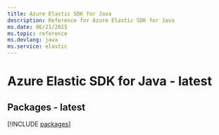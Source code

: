 ```yaml
---
title: Azure Elastic SDK for Java
description: Reference for Azure Elastic SDK for Java
ms.date: 06/21/2025
ms.topic: reference
ms.devlang: java
ms.service: elastic
---
```

# Azure Elastic SDK for Java - latest
## Packages - latest
[!INCLUDE [packages](elastic-index.md)]
